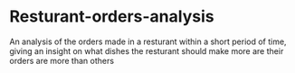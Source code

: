 # Resturant-orders-analysis
An analysis of the orders made in a resturant within a short period of time, giving an insight on what dishes the resturant should make more are their orders are more than others
